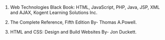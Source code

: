 

1. Web Technologies Black Book: HTML, JavaScript, PHP, Java, JSP, XML and AJAX, Kogent Learning Solutions Inc.

2. The Complete Reference, Fifth Edition By- Thomas A.Powell.

3. HTML and CSS: Design and Build Websites By- Jon Duckett.


